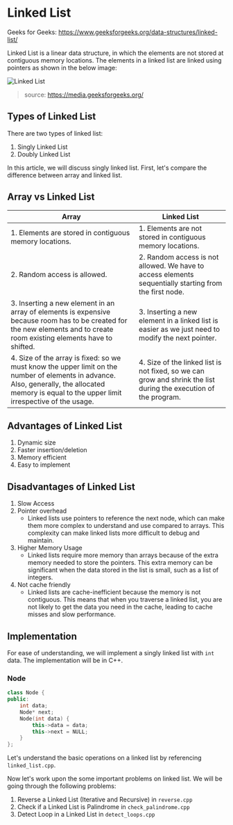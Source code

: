 # Linked List
Geeks for Geeks: https://www.geeksforgeeks.org/data-structures/linked-list/

Linked List is a linear data structure, in which the elements are not stored at contiguous memory locations. The elements in a linked list are linked using pointers as shown in the below image:

![Linked List](https://media.geeksforgeeks.org/wp-content/cdn-uploads/gq/2013/03/Linkedlist.png)
> source: https://media.geeksforgeeks.org/

## Types of Linked List
There are two types of linked list:
1. Singly Linked List
2. Doubly Linked List

In this article, we will discuss singly linked list. First, let's compare the difference between array and linked list.

## Array vs Linked List

| Array | Linked List |
| --- | --- |
| 1. Elements are stored in contiguous memory locations. | 1. Elements are not stored in contiguous memory locations. |
| 2. Random access is allowed. | 2. Random access is not allowed. We have to access elements sequentially starting from the first node. |
| 3. Inserting a new element in an array of elements is expensive because room has to be created for the new elements and to create room existing elements have to shifted. | 3. Inserting a new element in a linked list is easier as we just need to modify the next pointer. |
| 4. Size of the array is fixed: so we must know the upper limit on the number of elements in advance. Also, generally, the allocated memory is equal to the upper limit irrespective of the usage. | 4. Size of the linked list is not fixed, so we can grow and shrink the list during the execution of the program. |

## Advantages of Linked List
1. Dynamic size
2. Faster insertion/deletion
3. Memory efficient
4. Easy to implement


## Disadvantages of Linked List
1. Slow Access
2. Pointer overhead
   - Linked lists use pointers to reference the next node, which can make them more complex to understand and use compared to arrays. This complexity can make linked lists more difficult to debug and maintain.
3. Higher Memory Usage
   - Linked lists require more memory than arrays because of the extra memory needed to store the pointers. This extra memory can be significant when the data stored in the list is small, such as a list of integers.
4. Not cache friendly
   - Linked lists are cache-inefficient because the memory is not contiguous. This means that when you traverse a linked list, you are not likely to get the data you need in the cache, leading to cache misses and slow performance.


## Implementation
For ease of understanding, we will implement a singly linked list with `int` data. The implementation will be in C++.
### Node
```cpp
class Node {
public:
    int data;
    Node* next;
    Node(int data) {
        this->data = data;
        this->next = NULL;
    }
};
```

Let's understand the basic operations on a linked list by referencing `linked_list.cpp`.

Now let's work upon the some important problems on linked list. We will be going through the following problems:

1. Reverse a Linked List (Iterative and Recursive) in `reverse.cpp`
2. Check if a Linked List is Palindrome in `check_palindrome.cpp`
3. Detect Loop in a Linked List in `detect_loops.cpp`
